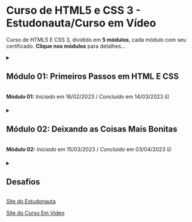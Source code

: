 # Curso de HTML5 e CSS 3 - Estudonauta/Curso em Vídeo

Curso de HTML5 E CSS 3, dividido em **5 módulos**, cada módulo com seu certificado. **Clique nos módulos** para detalhes...

<details>

<summary><h2>Módulo 01: Primeiros Passos em HTML E CSS</h2></summary>

### Capítulo 01

- [x] _Aula 01_ - Introdução.
- [x] _Aula 02_ - A evolução da Internet

### Capítulo 02

- [x] _Aula 01_ - Como a Internet funciona
- [x] _Aula 02_ - Domínio e Hospedagem

### Capítulo 03

- [x] _Aula 01_ - Como a funciona HTML e CSS
- [x] _Aula 02_ - Back-End e Front-End

### Capítulo 04

- [x] _Aula 01_ - Instalando ferramentas
- [x] _Aula 02_ - Nosso primeiro HTML5 (**com Exercicios**)

### Capítulo 05

- [x] _Aula 01_ - Parágrafos e quebras de linha (**com Exercicios**)
- [x] _Aula 02_ - Símbolos e Emojis (**com Exercicios**)

### Capítulo 06

- [x] _Aula 01_ - Direitos Autorais
- [x] _Aula 02_ - Formatos de Imagens
- [x] _Aula 03_ - Tamanhos de Imagens
- [x] _Aula 04_ - Imagens em HTML5 (**com Exercicios**)
- [x] _Aula 05_ - Icones e Favoritos (**com Exercicios**)

### Capítulo 07

- [x] _Aula 01_ - Hierarquia de Títulos (**com Exercicios**)

### Capítulo 08

- [x] _Aula 01_ - Semântica em HTML5
- [x] _Aula 02_ - Negrito e Itálico (**com Exercicios**)
- [x] _Aula 03_ - Formatações Importantes (**com Exercicios**)
- [x] _Aula 04_ - Códigos e Citações (**com Exercicios**)

### Capítulo 09

- [x] _Aula 01_ - Listas OL e UL (**com Exercicios**)
- [x] _Aula 02_ - Listas mistas e de definição (**com Exercicios**)

### Capítulo 10

- [x] _Aula 01_ - Links (**com Exercicios**)
- [x] _Aula 02_ - Links Internos (**com Exercicios**)  
- [x] _Aula 03_ - Links Para Download (**com Exercicios**)  
- [x] _Aula 04_ - Desafios do Capitulo 10 (**Desafios**)  

### Capítulo 11

- [x] _Aula 01_ - Imagens Dinâmicas
- [x] _Aula 02_ - Elemento Picture (**com Exercicios**)
- [x] _Aula 03_ - Elemento Aúdio (**com Exercicios**)
- [x] _Aula 04_ - Elemento Vídeo
- [x] _Aula 05_ - Vídeos de Hospedagem Local (**com Exercicios**)
- [x] _Aula 06_ - Vídeos de Hospedagem Externa (**com Exercicios**)
- [x] _Aula 07_ - Desafio do Capítulo 11 (**Desafios**)

### Capítulo 12

- [x] _Aula 01_ -  Estilos CSS inline (**com Exercicios**)
- [x] _Aula 02_ -  Estilos CSS Internos (**com Exercicios**)
- [x] _Aula 03_ -  Estilos CSS Externos (**com Exercicios**)

</details>

**Módulo 01:** _Iniciado_ em 16/02/2023 / _Concluído_ em 14/03/2023 :ballot_box_with_check:

<details>

<summary><h2>Módulo 02: Deixando as Coisas Mais Bonitas</h2></summary>

### Capítulo 13

- [x] _Aula 01_ - Psicologia das Cores
- [x] _Aula 02_ - Representando Cores (**com Exercicios**)
- [x] _Aula 03_ - Harmonia de Cores
- [x] _Aula 04_ - Paleta de cores na prática
- [x] _Aula 05_ - Captura de cores em sites
- [x] _Aula 06_ - Criando Degradê em CSS (**com Exercicios**)
- [x] _Aula 07_ - Criando um site harmônico (**com Exercicios**)

### Capítulo 14

- [x] _Aula 01_ - Tipografia (parte 1)
- [x] _Aula 02_ - Tipografia (parte 2)
- [x] _Aula 03_ - Familias de fonte (**com Exercicios**)
- [x] _Aula 04_ - Tamanhos de fonte (**com Exercicios**)
- [x] _Aula 05_ - Peso, estilo e shorhand (**com Exercicios**)
- [x] _Aula 06_ - Google Fonts (**com Exercicios**)
- [x] _Aula 07_ - Fontes Externas (**com Exercicios**)
- [x] _Aula 08_ - Fonts Ninja
- [x] _Aula 09_ - WhatFontIs
- [x] _Aula 10_ - Alinhamentos (**com Exercicios**)

### Capítulo 15

- [x] _Aula 01_ - CSS id (**com Exercicios**)
- [x] _Aula 02_ - CSS class (**com Exercicios**)
- [x] _Aula 03_ - CSS pseudo-class (**com Exercicios**)
- [x] _Aula 04_ - CSS pseudo-element (**com Exercicios**)
  
### Capítulo 16

- [x] _Aula 01_ - Modelo de Caixas: primeiros passos
- [x] _Aula 02_ - Modelo de Caixas na prática (**com Exercicios**)
- [x] _Aula 03_ - Shorthands Úteis
- [x] _Aula 04_ - Grouping Tags Semânticas (**com Exercicios**)
- [x] _Aula 05_ - Sombra nas Caixas (**com Exercicios**)
- [x] _Aula 06_ - Vértices Arredondados (**com Exercicios**)
- [x] _Aula 07_ - Bordas com Imagens (**com Exercicios**)

### Capítulo 17

- [x] _Aula 01_ - Criando um projeto do Zero
- [x] _Aula 02_ - Como vai ficar o projeto pronto
- [x] _Aula 03_ - Wireframe, paleta e tipografia
- [x] _Aula 04_ - Aplicando o Wireframe (**Desafio 10**)
- [x] _Aula 05_ - Organizando o Conteúdo (**Desafio 10**)
- [x] _Aula 06_ - Variáveis em CSS (**Desafio 10**)
- [x] _Aula 07_ - Responsividade (**Desafio 10**)
- [x] _Aula 08_ - Tornando um site responsivo (**Desafio 10**)
- [x] _Aula 09_ - Personalizando o topo (**Desafio 10**)
- [x] _Aula 10_ - Estilizando o Conteúdo (**Desafio 10**)
- [x] _Aula 11_ - Rodapé e Aside (**Desafio 10**)
- [x] _Aula 12_ - Vídeo Adaptável (**Desafio 10**)

</details>

**Módulo 02:** _Iniciado_ em 15/03/2023 / _Concluído_ em 03/04/2023 :ballot_box_with_check:

<details>

<summary><h2>Desafios</h2></summary>

### Módulo 01:

- [x] _Desafio 01_ -  Desafio das Mensagens
- [x] _Desafio 02_ -  Desafio das Imagens
- [x] _Desafio 03_ -  Desafio do Mapa
- [x] _Desafio 04_ -  Desafio dos Emojis
- [x] _Desafio 05_ -  Desafio do Perfil
- [x] _Desafio 06_ -  Desafio das Tags
- [x] _Desafio 07_ -  Desafio das Imagens Flexíveis
- [x] _Desafio 08_ -  Desafio da Navegação
- [x] _Desafio 09_ -  Desafio de Videos

### Módulo 02:

- [x] _Desafio 10_ -  Desafio do Site Android

</details>

[Site do Estudonauta](https://www.estudonauta.com/)

[Site do Curso Em Video](https://www.cursoemvideo.com/)
